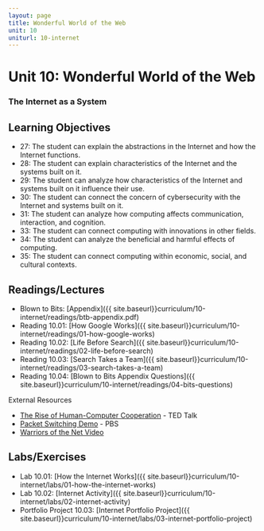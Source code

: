 ```yaml
---
layout: page
title: Wonderful World of the Web
unit: 10
uniturl: 10-internet
---
```


Unit 10: Wonderful World of the Web
===================================
### The Internet as a System


Learning Objectives
-------------------
 * 27: The student can explain the abstractions in the Internet and how the Internet functions.
 * 28: The student can explain characteristics of the Internet and the systems built on it.
 * 29: The student can analyze how characteristics of the Internet and systems built on it influence their use.
 * 30: The student can connect the concern of cybersecurity with the Internet and systems built on it.
 * 31: The student can analyze how computing affects communication, interaction, and cognition.
 * 33: The student can connect computing with innovations in other fields.
 * 34: The student can analyze the beneficial and harmful effects of computing.
 * 35: The student can connect computing within economic, social, and cultural contexts.


Readings/Lectures
-----------------
 * Blown to Bits: [Appendix]({{ site.baseurl}}curriculum/10-internet/readings/btb-appendix.pdf)
 * Reading 10.01: [How Google Works]({{ site.baseurl}}curriculum/10-internet/readings/01-how-google-works)
 * Reading 10.02: [Life Before Search]({{ site.baseurl}}curriculum/10-internet/readings/02-life-before-search)
 * Reading 10.03: [Search Takes a Team]({{ site.baseurl}}curriculum/10-internet/readings/03-search-takes-a-team)
 * Reading 10.04: [Blown to Bits Appendix Questions]({{ site.baseurl}}curriculum/10-internet/readings/04-bits-questions)

External Resources
 * [The Rise of Human-Computer Cooperation](http://www.ted.com/talks/shyam_sankar_the_rise_of_human_computer_cooperation.html) - TED Talk
 * [Packet Switching Demo](http://www.pbs.org/opb/nerds2.0.1/geek_glossary/packet_switching_flash.html) - PBS
 * [Warriors of the Net Video](http://www.teachertube.com/viewVideo.php?video_id=23140)


Labs/Exercises
--------------
 * Lab 10.01: [How the Internet Works]({{ site.baseurl}}curriculum/10-internet/labs/01-how-the-internet-works)
 * Lab 10.02: [Internet Activity]({{ site.baseurl}}curriculum/10-internet/labs/02-internet-activity)
 * Portfolio Project 10.03: [Internet Portfolio Project]({{ site.baseurl}}curriculum/10-internet/labs/03-internet-portfolio-project)
 
